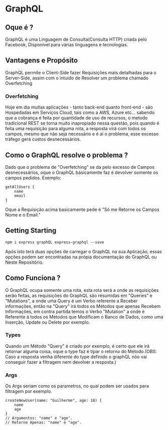 # GraphQL

## Oque é ?
GraphQL é uma Linguagem de Consulta(Consulta HTTP) criada pelo Facebook, Disponível para várias linguagens e tecnologias.

## Vantagens e Propósito
GraphQL permite o Client-Side fazer Requisições mais detalhadas para o Server-Side, assim com o íntuido de Resolver um problema chamado Overfetching
### Overfetching
Hoje em dia muitas aplicações - tanto back-end quanto front-end - são Hospedadas em Serviços Cloud, tais como a AWS, Azure etc... sabendo que a cobrança é feita por quantidade de uso de recursos, o metodo tradícional REST se torna muito inapropiado nessa questão, pois quando é feita uma requisição para alguma rota, a resposta virá com todos os campos, mesmo que não seja necessário e é ai o problema, esse excesso tráfego gerá custos desnecessários.

## Como o GraphQL resolve o problema ?
Dado que o problema de "Overfetching" se da pelo excesso de Campos desnecessários, oque o GraphQL básicamente faz é devolver somente os campos pedidos. Exemplo:
```
getAllUsers {
    name
    email
}
```
Oque a Requisição acima basicamente pede é "Só me Retorne os Campos Nome e o Email."



## Getting Starting
```
npm i express graphQL express-graphql --save
```
Após isto terá duas opções de carregar o GraphQL na sua Aplicação, essas opções podem ser encontradas na própia documentação do GraphQL ou Neste Repositório.

## Como Funciona ?
O GraphQL ocupa somente uma rota, esta rota será a onde as requisições serão feitas, as requisições do GraphQL são resumidas em "Queries" e "Mutations", a onde uma Query é um Verbo referente a Receber informações, então na "Query" irá todos os Métodos que apenas Recebem Informações, em contra partida temos o Verbo "Mutation" a onde é Referente á todos os Métodos que Modificam o Banco de Dados, como uma Inserção, Update ou Delete por exemplo.
### Types
Quando um Método "Query" é criado por exemplo, é certo que ele irá retornar alguma coisa, oque o type faz é tipar o retorno do Método.(OBS: Caso a resposta venha diferente do type definido o graphQL nõo vai conseguir fazer a filtragem nem devolver a resposta.)
### Args
Os Args seriam como os parametros, no qual podem ser usados para filtragem por exemplo.
```
createNewUser(name: "Guilherme", age: 18) {
    name
    age
}
// Argumentos: "name" e "age".
// Retorne Apenas: "name" e "age".
```